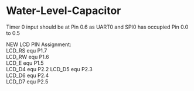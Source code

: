 # Water-Level-Capacitor

Timer 0 input should be at Pin 0.6 as UART0 and SPI0 has occupied Pin 0.0 to 0.5

NEW LCD PIN Assignment:\
  LCD_RS  equ P1.7\
  LCD_RW  equ P1.6\
  LCD_E   equ P1.5\
  LCD_D4  equ P2.2
  LCD_D5  equ P2.3\
  LCD_D6  equ P2.4\
  LCD_D7  equ P2.5

